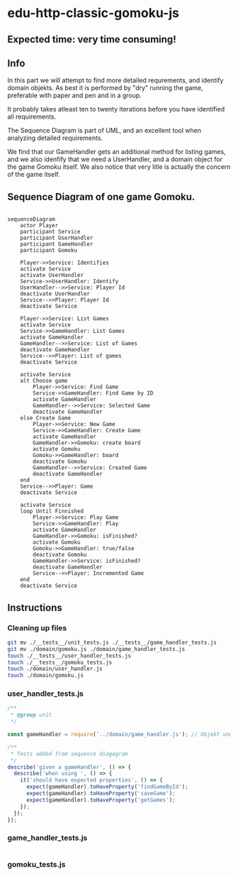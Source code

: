 # edu-http-classic-gomoku-js

## Expected time: very time consuming!

## Info

In this part we will attempt to find more detailed requrements, and identify domain objekts. As best it is performed by "dry" running the game, preferable with paper and pen and in a group. 

It probably takes atleast ten to twenty iterations before you have identified all requirements.

The Sequence Diagram is part of UML, and an excellent tool when analyzing detailed requirements.

We find that our GameHandler gets an additional method for listing games, and we also idenfify that we need a UserHandler, and a domain object for the game Gomoku itself. We also notice that very litle is actually the concern of the game itself.

## Sequence Diagram of one game Gomoku.

```mermaid

sequenceDiagram
    actor Player
    participant Service
    participant UserHandler
    participant GameHandler
    participant Gomoku

    Player->>Service: Identifies
    activate Service
    activate UserHandler
    Service->>UserHandler: Identify
    UserHandler-->>Service: Player Id
    deactivate UserHandler
    Service-->>Player: Player Id
    deactivate Service
    
    Player->>Service: List Games
    activate Service
    Service->>GameHandler: List Games
    activate GameHandler
    GameHandler-->>Service: List of Games
    deactivate GameHandler
    Service-->>Player: List of games
    deactivate Service
    
    activate Service
    alt Choose game
        Player->>Service: Find Game
        Service->>GameHandler: Find Game by ID
        activate GameHandler
        GameHandler-->>Service: Selected Game
        deactivate GameHandler
    else Create Game
        Player->>Service: New Game
        Service->>GameHandler: Create Game
        activate GameHandler
        GameHandler->>Gomoku: create board
        activate Gomoku
        Gomoku->>GameHandler: board
        deactivate Gomoku
        GameHandler-->>Service: Created Game
        deactivate GameHandler
    end
    Service-->>Player: Game
    deactivate Service
    
    activate Service
    loop Until Finnished
        Player->>Service: Play Game
        Service->>GameHandler: Play
        activate GameHandler
        GameHandler->>Gomoku: isFinished?
        activate Gomoku
        Gomoku->>GameHandler: true/false
        deactivate Gomoku
        GameHandler->>Service: isFinished?
        deactivate GameHandler
        Service-->>Player: Incremented Game
    end
    deactivate Service
```

## Instructions

### Cleaning up files

```bash
git mv ./__tests__/unit_tests.js ./__tests__/game_handler_tests.js
git mv ./domain/gomoku.js ./domain/game_handler_tests.js
touch ./__tests__/user_handler_tests.js
touch ./__tests__/gomoku_tests.js
touch ./domain/user_handler.js
touch ./domain/gomoku.js
```

### user_handler_tests.js

```js
/**
 * @group unit
 */

const gameHandler = require('../domain/game_handler.js'); // Objekt under test

/**
 * Tests added from sequence diagagram
 */
describe('given a gameHandler', () => {
  describe('when using ', () => {
    it('should have expected properties', () => {
      expect(gameHandler).toHaveProperty('findGameById');
      expect(gameHandler).toHaveProperty('saveGame');
      expect(gameHandler).toHaveProperty('getGames');
    });
  });
});
```
### game_handler_tests.js

```js
```
### gomoku_tests.js

```js
```

